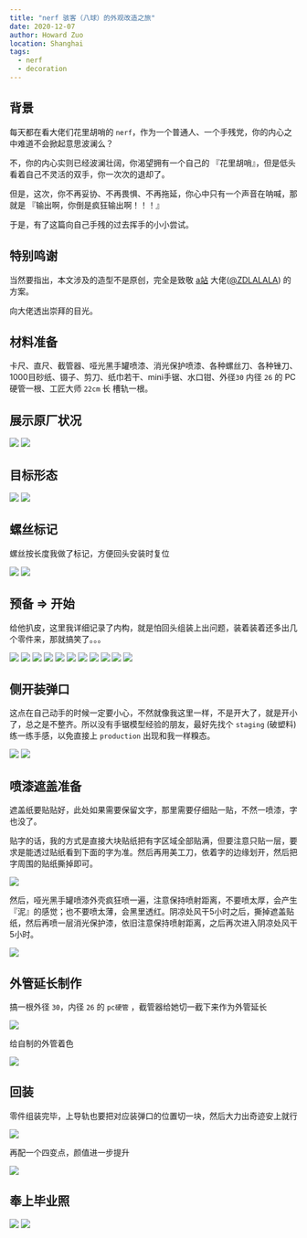```yaml
---
title: "nerf 骇客（八球）的外观改造之旅"
date: 2020-12-07
author: Howard Zuo
location: Shanghai
tags: 
  - nerf
  - decoration
---
```


## 背景

每天都在看大佬们花里胡哨的 `nerf`，作为一个普通人、一个手残党，你的内心之中难道不会掀起意思波澜么？

不，你的内心实则已经波澜壮阔，你渴望拥有一个自己的 『花里胡哨』，但是低头看着自己不灵活的双手，你一次次的退却了。

但是，这次，你不再妥协、不再畏惧、不再拖延，你心中只有一个声音在呐喊，那就是 『输出啊，你倒是疯狂输出啊！！！』

于是，有了这篇向自己手残的过去挥手的小小尝试。

## 特别鸣谢

当然要指出，本文涉及的造型不是原创，完全是致敬 [a站](https://www.acfun.cn/) 大佬([@ZDLALALA](https://www.acfun.cn/u/40572513)) 的方案。

向大佬透出崇拜的目光。


## 材料准备

卡尺、直尺、截管器、哑光黑手罐喷漆、消光保护喷漆、各种螺丝刀、各种锉刀、1000目砂纸、镊子、剪刀、纸巾若干、mini手锯、水口钳、外径`30` 内径 `26` 的 PC硬管一根、工匠大师 `22cm` 长 槽轨一根。


## 展示原厂状况

![](/images/nerf-xx800-01.jpg)
![](/images/nerf-xx800-02.jpg)

## 目标形态

![](/images/nerf-xx800-14.jpg)
![](/images/nerf-xx800-17.jpg)

## 螺丝标记

螺丝按长度我做了标记，方便回头安装时复位

![](/images/nerf-xx800-03.jpg)
![](/images/nerf-xx800-04.jpg)


## 预备 => 开始

给他扒皮，这里我详细记录了内构，就是怕回头组装上出问题，装着装着还多出几个零件来，那就搞笑了。。。

![](/images/nerf-xx800-05.jpg)
![](/images/nerf-xx800-06.jpg)
![](/images/nerf-xx800-18.jpg)
![](/images/nerf-xx800-19.jpg)
![](/images/nerf-xx800-20.jpg)
![](/images/nerf-xx800-21.jpg)
![](/images/nerf-xx800-22.jpg)
![](/images/nerf-xx800-23.jpg)
![](/images/nerf-xx800-24.jpg)
![](/images/nerf-xx800-25.jpg)
![](/images/nerf-xx800-26.jpg)

## 侧开装弹口

这点在自己动手的时候一定要小心，不然就像我这里一样，不是开大了，就是开小了，总之是不整齐。所以没有手锯模型经验的朋友，最好先找个 `staging` (破塑料)练一练手感，以免直接上 `production` 出现和我一样糗态。

![](/images/nerf-xx800-07.jpg)
![](/images/nerf-xx800-08.jpg)


## 喷漆遮盖准备

遮盖纸要贴贴好，此处如果需要保留文字，那里需要仔细贴一贴，不然一喷漆，字也没了。

贴字的话，我的方式是直接大块贴纸把有字区域全部贴满，但要注意只贴一层，要求是能透过贴纸看到下面的字为准。然后再用美工刀，依着字的边缘划开，然后把字周围的贴纸撕掉即可。


![](/images/nerf-xx800-09.jpg)



然后，哑光黑手罐喷漆外壳疯狂喷一遍，注意保持喷射距离，不要喷太厚，会产生『泥』的感觉；也不要喷太薄，会黑里透红。阴凉处风干5小时之后，撕掉遮盖贴纸，然后再喷一层消光保护漆，依旧注意保持喷射距离，之后再次进入阴凉处风干5小时。

![](/images/nerf-xx800-10.jpg)

## 外管延长制作


搞一根外径 `30`，内径 `26` 的 `pc硬管` ，截管器给她切一截下来作为外管延长

![](/images/nerf-xx800-11.jpg)

给自制的外管着色

![](/images/nerf-xx800-12.jpg)


## 回装

零件组装完毕，上导轨也要把对应装弹口的位置切一块，然后大力出奇迹安上就行

![](/images/nerf-xx800-13.jpg)


再配一个四变点，颜值进一步提升

![](/images/nerf-xx800-14.jpg)



## 奉上毕业照

![](/images/nerf-xx800-15.jpg)
![](/images/nerf-xx800-16.jpg)
